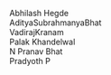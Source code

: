 Abhilash Hegde    
AdityaSubrahmanyaBhat  
VadirajKranam  
Palak Khandelwal  
N Pranav Bhat  
Pradyoth P
